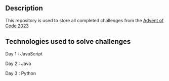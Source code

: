 ## Description

This repository is used to store all completed challenges from the [Advent of Code 2023](https://adventofcode.com/2023)

## Technologies used to solve challenges

Day 1 : JavaScript

Day 2 : Java

Day 3 : Python
